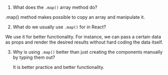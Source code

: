 1. What does the `.map()` array method do?

.map() method makes possible to copy an array and manipulate it.

2. What do we usually use `.map()` for in React?

We use it for better functionality. For instance, we can pass a certain data as props and render the desired results without hard coding the data itself.

3. Why is using `.map()` better than just creating the components
   manually by typing them out?

   It is better practice and better functionality.
